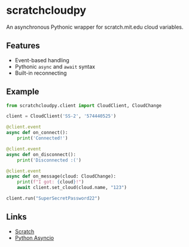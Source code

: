 # scratchcloudpy
An asynchronous Pythonic wrapper for scratch.mit.edu cloud variables.

## Features
 * Event-based handling
 * Pythonic `async` and `await` syntax
 * Built-in reconnecting

## Example
```python
from scratchcloudpy.client import CloudClient, CloudChange

client = CloudClient('SS-2', '574440525')

@client.event
async def on_connect():
    print('Connected!')

@client.event
async def on_disconnect():
    print('Disconnected :(')

@client.event
async def on_message(cloud: CloudChange):
    print(f"I got: {cloud}!")
    await client.set_cloud(cloud.name, "123")

client.run("SuperSecretPassword22")
```

## Links
 * [Scratch](https://scratch.mit.edu)
 * [Python Asyncio](https://docs.python.org/3/library/asyncio.html)